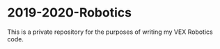 # 2019-2020-Robotics
This is a private repository for the purposes of writing my VEX Robotics code.
